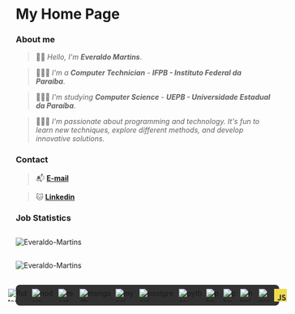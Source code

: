 # My Home Page

### About me

> 👋🏽 _Hello, I'm **Everaldo Martins**_.

> 👨🏽‍🎓 _I'm a **Computer Technician** - **IFPB - Instituto Federal da Paraíba**_.

> 👨🏽‍💻 _I'm studying **Computer Science** - **UEPB - Universidade Estadual da Paraíba**_.

> 👨🏽‍💼 _I'm passionate about programming and technology. It's fun to learn new techniques, explore different methods, and develop innovative solutions._

### Contact

> 📬 **[E-mail](mailto:everaldoinfortecnico@gmail.com)**

> 🐱 **[Linkedin](https://www.linkedin.com/in/everaldo-martins-de-oliveira-214400b3)**

### Job Statistics
##

![Everaldo-Martins](https://github-readme-stats.vercel.app/api?username=Everaldo-Martins&show_icons=true&theme=transparent&hide_border=true)

##

![Everaldo-Martins](https://github-readme-stats.vercel.app/api/top-langs/?username=Everaldo-Martins&layout=donut&theme=transparent&hide_border=true)
    
##

<section style="background-color: #323232; display: flex; justify-content: center; gap: 8px; width: 100%; padding: 8px; border-radius: 8px">

<img height="25" alt="flutter" src="https://cdn.jsdelivr.net/gh/devicons/devicon@latest/icons/flutter/flutter-original.svg"/>

<img height="25" alt="nodejs" src="https://cdn.jsdelivr.net/gh/devicons/devicon@latest/icons/nodejs/nodejs-original.svg"/>

<img height="25" alt="react" src="https://cdn.jsdelivr.net/gh/devicons/devicon@latest/icons/react/react-original.svg"/>

<img height="25" alt="mongodb" src="https://cdn.jsdelivr.net/gh/devicons/devicon@latest/icons/mongodb/mongodb-original-wordmark.svg"/>

<img height="25" alt="mysql" src="https://cdn.jsdelivr.net/gh/devicons/devicon@latest/icons/mysql/mysql-original-wordmark.svg"/>

<img height="25" alt="postgresql" src="https://cdn.jsdelivr.net/gh/devicons/devicon@latest/icons/postgresql/postgresql-original-wordmark.svg"/>

<img height="25" alt="python" src="https://cdn.jsdelivr.net/gh/devicons/devicon@latest/icons/python/python-original.svg"/>

<img height="25" alt="php" src="https://cdn.jsdelivr.net/gh/devicons/devicon@latest/icons/php/php-original.svg"/>

<img height="25" alt="php" src="https://cdn.jsdelivr.net/gh/devicons/devicon@latest/icons/java/java-original-wordmark.svg"/>

<img height="25" alt="html" src="https://cdn.jsdelivr.net/gh/devicons/devicon@latest/icons/html5/html5-original.svg"/>

<img height="25" alt="css" src="https://cdn.jsdelivr.net/gh/devicons/devicon@latest/icons/css3/css3-original.svg"/>

<img height="25" alt="javascript" src="https://raw.githubusercontent.com/github/explore/80688e429a7d4ef2fca1e82350fe8e3517d3494d/topics/javascript/javascript.png"/>

</section>
